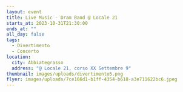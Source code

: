 ```yaml
---
layout: event
title: Live Music - Dram Band @ Locale 21
starts_at: 2023-10-31T21:30:00
ends_at: ""
all_day: false
tags:
  - Divertimento
  - Concerto
location:
  city: Abbiategrasso
  address: "@ Locale 21, corso XX Settembre 9"
thumbnail: images/uploads/divertimento5.png
flyer: images/uploads/7ce166d1-b1ff-4354-b618-a3e711622bc6.jpeg
---
```

